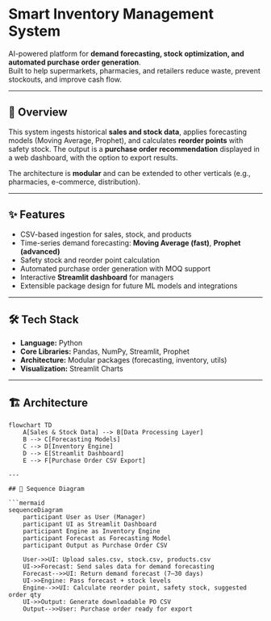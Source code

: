 # Smart Inventory Management System  

AI-powered platform for **demand forecasting, stock optimization, and automated purchase order generation**.  
Built to help supermarkets, pharmacies, and retailers reduce waste, prevent stockouts, and improve cash flow.  

---

## 📌 Overview  
This system ingests historical **sales and stock data**, applies forecasting models (Moving Average, Prophet), and calculates **reorder points** with safety stock. The output is a **purchase order recommendation** displayed in a web dashboard, with the option to export results.  

The architecture is **modular** and can be extended to other verticals (e.g., pharmacies, e-commerce, distribution).  

---

## ✨ Features  
- CSV-based ingestion for sales, stock, and products  
- Time-series demand forecasting: **Moving Average (fast)**, **Prophet (advanced)**  
- Safety stock and reorder point calculation  
- Automated purchase order generation with MOQ support  
- Interactive **Streamlit dashboard** for managers  
- Extensible package design for future ML models and integrations  

---

## 🛠 Tech Stack  
- **Language:** Python  
- **Core Libraries:** Pandas, NumPy, Streamlit, Prophet  
- **Architecture:** Modular packages (forecasting, inventory, utils)  
- **Visualization:** Streamlit Charts  

---

## 🏗 Architecture  

```mermaid
flowchart TD
    A[Sales & Stock Data] --> B[Data Processing Layer]
    B --> C[Forecasting Models]
    C --> D[Inventory Engine]
    D --> E[Streamlit Dashboard]
    E --> F[Purchase Order CSV Export]

---

## 📐 Sequence Diagram  

```mermaid
sequenceDiagram
    participant User as User (Manager)
    participant UI as Streamlit Dashboard
    participant Engine as Inventory Engine
    participant Forecast as Forecasting Model
    participant Output as Purchase Order CSV

    User->>UI: Upload sales.csv, stock.csv, products.csv
    UI->>Forecast: Send sales data for demand forecasting
    Forecast-->>UI: Return demand forecast (7–30 days)
    UI->>Engine: Pass forecast + stock levels
    Engine-->>UI: Calculate reorder point, safety stock, suggested order qty
    UI->>Output: Generate downloadable PO CSV
    Output-->>User: Purchase order ready for export